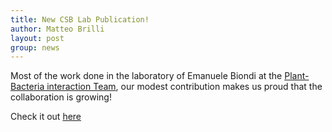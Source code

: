 ```yaml
---
title: New CSB Lab Publication!
author: Matteo Brilli
layout: post
group: news
---
```


Most of the work done in the laboratory of Emanuele Biondi at the [Plant-Bacteria interaction Team](https://www.i2bc.paris-saclay.fr/equipe-plant-bacteria-interactions/),
our modest contribution makes us proud that the collaboration is growing!

Check it out [here](https://www.biorxiv.org/content/10.1101/2023.03.13.532326v1)